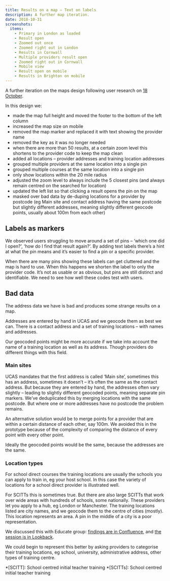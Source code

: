```yaml
---
title: Results on a map – Text on labels
description: A further map iteration.
date: 2018-10-31
screenshots:
  items:
    - Primary in London as loaded
    - Result open
    - Zoomed out once
    - Zoomed right out in London
    - Results in Cornwall
    - Multiple providers result open
    - Zoomed right out in Cornwall
    - Mobile view
    - Result open on mobile
    - Results in Brighton on mobile
---
```


A further iteration on the maps design following user research on [18 October](/find-teacher-training/map-2).

In this design we:

- made the map full height and moved the footer to the bottom of the left column
- increased the map size on mobile
- removed the map marker and replaced it with text showing the provider name
- removed the key as it was no longer needed
- when there are more than 50 results, at a certain zoom level this shortens to the provider code to keep the map clean
- added all locations – provider addresses and training location addresses
- grouped multiple providers at the same location into a single pin
- grouped multiple courses at the same location into a single pin
- only show locations within the 20 mile radius
- adjusted the zoom level to always include the 5 closest pins (and always remain centred on the searched for location)
- updated the left list so that clicking a result opens the pin on the map
- masked over bad data by de-duping locations for a provider by postcode (eg Main site and contact address having the same postcode but slightly different addresses, meaning slightly different geocode points, usually about 100m from each other)

## Labels as markers

We observed users struggling to move around a set of pins – ‘which one did I open?’, ‘how do I find that result again?’. By adding text labels there’s a hint at what the pin means and it’s easier to find a pin or a specific provider.

When there are many pins showing these labels can get cluttered and the map is hard to use. When this happens we shorten the label to only the provider code. It’s not as usable or as obvious, but pins are still distinct and identifiable. We need to see how well these codes test with users.

## Bad data

The address data we have is bad and produces some strange results on a map.

Addresses are entered by hand in UCAS and we geocode them as best we can. There is a contact address and a set of training locations – with names and addresses.

Our geocoded points might be more accurate if we take into account the name of a training location as well as its address. Though providers do different things with this field.

### Main sites

UCAS mandates that the first address is called ‘Main site’, sometimes this has an address, sometimes it doesn’t – it’s often the same as the contact address. But because they are entered by hand, the addresses often vary slightly – leading to slightly different geocoded points, meaning separate pin markers. We’ve deduplicated this by merging locations with the same postcode. But where one or more addresses have no postcode the problem remains.

An alternative solution would be to merge points for a provider that are within a certain distance of each other, say 100m. We avoided this in the prototype because of the complexity of comparing the distance of every point with every other point.

Ideally the geocoded points would be the same, because the addresses are the same.

### Location types

For school direct courses the training locations are usually the schools you can apply to train in, eg your host school. In this case the variety of locations for a school direct provider is illustrated well.

For SCITTs this is sometimes true. But there are also large SCITTs that work over wide areas with hundreds of schools, some nationally. These providers let you apply to a hub, eg London or Manchester. The training locations listed are city names, and we geocode them to the centre of cities (mostly). This location represents an area. A pin in the middle of a city is a poor representation.

We discussed this with Educate group: [findings are in Confluence](https://dfedigital.atlassian.net/wiki/spaces/BaT/pages/652967938/Call+with+Educate+Group+-+Claire), and [the session is in Lookback](https://lookback.io/watch/ivTWHyrMDfXG3ij2W).

We could begin to represent this better by asking providers to categorise their training locations, eg school, university, administrative address, other types of training centre.

*[SCITT]: School centred initial teacher training
*[SCITTs]: School centred initial teacher training
